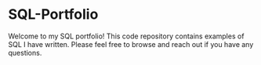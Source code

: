 # SQL-Portfolio
Welcome to my SQL portfolio! This code repository contains examples of SQL I have written. Please feel free to browse and reach out if you have any questions.
